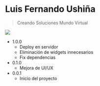 # Luis Fernando Ushiña
> Creando Soluciones Mundo Virtual

![](https://images-wixmp-ed30a86b8c4ca887773594c2.wixmp.com/f/51898367-7f7a-44d1-880e-256f2d2a9fa5/de79qnn-d5fd7313-4278-4cb0-8dd3-6e5e85d0bebc.png/v1/fill/w_981,h_662,q_80,strp/screenshot_from_soluciones_mundovirtual_by_guffenix_de79qnn-fullview.jpg?token=eyJ0eXAiOiJKV1QiLCJhbGciOiJIUzI1NiJ9.eyJzdWIiOiJ1cm46YXBwOiIsImlzcyI6InVybjphcHA6Iiwib2JqIjpbW3siaGVpZ2h0IjoiPD02NjIiLCJwYXRoIjoiXC9mXC81MTg5ODM2Ny03ZjdhLTQ0ZDEtODgwZS0yNTZmMmQyYTlmYTVcL2RlNzlxbm4tZDVmZDczMTMtNDI3OC00Y2IwLThkZDMtNmU1ZTg1ZDBiZWJjLnBuZyIsIndpZHRoIjoiPD05ODEifV1dLCJhdWQiOlsidXJuOnNlcnZpY2U6aW1hZ2Uub3BlcmF0aW9ucyJdfQ.D9l8807LaE1mzVtOFj550uAnAgyS7-r4t_IeDmGSZws)
* 1.0.0
    * Deploy en servidor
    * Eliminación de widgets innecesarios
    * Fix dependencias
* 0.1.0
    * Mejora de UI/UX
* 0.0.1
    * Inicio del proyecto

